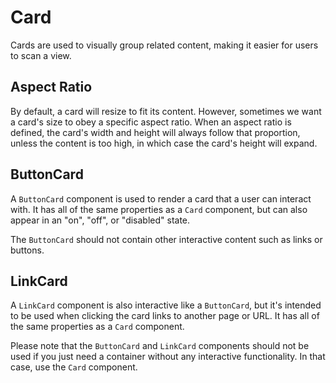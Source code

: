 # Card

Cards are used to visually group related content, making it easier for users to scan a view.

## Aspect Ratio

By default, a card will resize to fit its content. However, sometimes we want a card's size to obey a specific aspect ratio. When an aspect ratio is defined, the card's width and height will always follow that proportion, unless the content is too high, in which case the card's height will expand.

## ButtonCard

A `ButtonCard` component is used to render a card that a user can interact with. It has all of the same properties as a `Card` component, but can also appear in an "on", "off", or "disabled" state.

The `ButtonCard` should not contain other interactive content such as links or buttons.

## LinkCard

A `LinkCard` component is also interactive like a `ButtonCard`, but it's intended to be used when clicking the card links to another page or URL. It has all of the same properties as a `Card` component.

Please note that the `ButtonCard` and `LinkCard` components should not be used if you just need a container without any interactive functionality. In that case, use the `Card` component.
